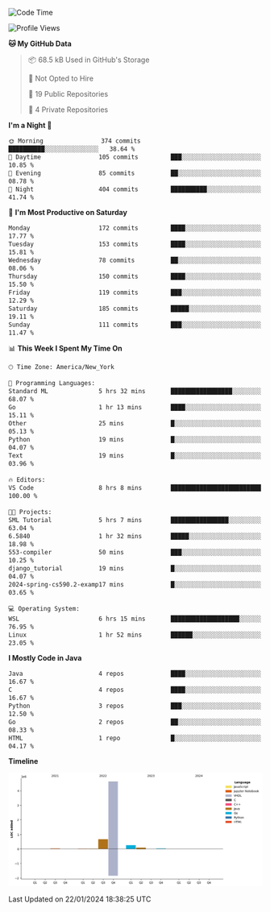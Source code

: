 <!--START_SECTION:waka-->
![Code Time](http://img.shields.io/badge/Code%20Time-8%20hrs%207%20mins-blue)

![Profile Views](http://img.shields.io/badge/Profile%20Views-78-blue)

**🐱 My GitHub Data** 

> 📦 68.5 kB Used in GitHub's Storage 
 > 
> 🚫 Not Opted to Hire
 > 
> 📜 19 Public Repositories 
 > 
> 🔑 4 Private Repositories 
 > 
**I'm a Night 🦉** 

```text
🌞 Morning                374 commits         ██████████░░░░░░░░░░░░░░░   38.64 % 
🌆 Daytime                105 commits         ███░░░░░░░░░░░░░░░░░░░░░░   10.85 % 
🌃 Evening                85 commits          ██░░░░░░░░░░░░░░░░░░░░░░░   08.78 % 
🌙 Night                  404 commits         ██████████░░░░░░░░░░░░░░░   41.74 % 
```
📅 **I'm Most Productive on Saturday** 

```text
Monday                   172 commits         ████░░░░░░░░░░░░░░░░░░░░░   17.77 % 
Tuesday                  153 commits         ████░░░░░░░░░░░░░░░░░░░░░   15.81 % 
Wednesday                78 commits          ██░░░░░░░░░░░░░░░░░░░░░░░   08.06 % 
Thursday                 150 commits         ████░░░░░░░░░░░░░░░░░░░░░   15.50 % 
Friday                   119 commits         ███░░░░░░░░░░░░░░░░░░░░░░   12.29 % 
Saturday                 185 commits         █████░░░░░░░░░░░░░░░░░░░░   19.11 % 
Sunday                   111 commits         ███░░░░░░░░░░░░░░░░░░░░░░   11.47 % 
```


📊 **This Week I Spent My Time On** 

```text
🕑︎ Time Zone: America/New_York

💬 Programming Languages: 
Standard ML              5 hrs 32 mins       █████████████████░░░░░░░░   68.07 % 
Go                       1 hr 13 mins        ████░░░░░░░░░░░░░░░░░░░░░   15.11 % 
Other                    25 mins             █░░░░░░░░░░░░░░░░░░░░░░░░   05.13 % 
Python                   19 mins             █░░░░░░░░░░░░░░░░░░░░░░░░   04.07 % 
Text                     19 mins             █░░░░░░░░░░░░░░░░░░░░░░░░   03.96 % 

🔥 Editors: 
VS Code                  8 hrs 8 mins        █████████████████████████   100.00 % 

🐱‍💻 Projects: 
SML Tutorial             5 hrs 7 mins        ████████████████░░░░░░░░░   63.04 % 
6.5840                   1 hr 32 mins        █████░░░░░░░░░░░░░░░░░░░░   18.98 % 
553-compiler             50 mins             ███░░░░░░░░░░░░░░░░░░░░░░   10.25 % 
django_tutorial          19 mins             █░░░░░░░░░░░░░░░░░░░░░░░░   04.07 % 
2024-spring-cs590.2-examp17 mins             █░░░░░░░░░░░░░░░░░░░░░░░░   03.65 % 

💻 Operating System: 
WSL                      6 hrs 15 mins       ███████████████████░░░░░░   76.95 % 
Linux                    1 hr 52 mins        ██████░░░░░░░░░░░░░░░░░░░   23.05 % 
```

**I Mostly Code in Java** 

```text
Java                     4 repos             ████░░░░░░░░░░░░░░░░░░░░░   16.67 % 
C                        4 repos             ████░░░░░░░░░░░░░░░░░░░░░   16.67 % 
Python                   3 repos             ███░░░░░░░░░░░░░░░░░░░░░░   12.50 % 
Go                       2 repos             ██░░░░░░░░░░░░░░░░░░░░░░░   08.33 % 
HTML                     1 repo              █░░░░░░░░░░░░░░░░░░░░░░░░   04.17 % 
```



**Timeline**

![Lines of Code chart](https://raw.githubusercontent.com/fqzz2000/fqzz2000/main/assets/bar_graph.png)


 Last Updated on 22/01/2024 18:38:25 UTC
<!--END_SECTION:waka-->
